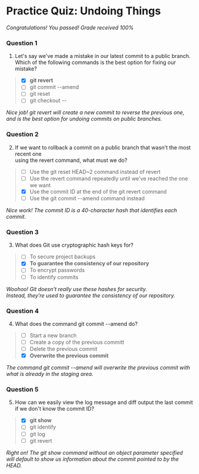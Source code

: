 # Practice Quiz: Undoing Things

*Congratulations! You passed! Grade received 100%*

### Question 1

1. Let's say we've made a mistake in our latest commit to a public branch.\
 Which of the following commands is the best option for fixing our mistake?

> - [x] **git revert**
> - [ ] git commit --amend
> - [ ] git reset
> - [ ] git checkout -- <file>

*Nice job! git revert will create a new commit to reverse the previous one,*\
 *and is the best option for undoing commits on public branches.*

### Question 2

2. If we want to rollback a commit on a public branch that wasn't the most recent one\
 using the revert command, what must we do?

> - [ ] Use the git reset HEAD~2 command instead of revert
> - [ ] Use the revert command repeatedly until we've reached the one we want
> - [x] Use the commit ID at the end of the git revert command
> - [ ] Use the git commit --amend command instead

*Nice work! The commit ID is a 40-character hash that identifies each commit.*

### Question 3

3. What does Git use cryptographic hash keys for?

> - [ ] To secure project backups
> - [x] **To guarantee the consistency of our repository**
> - [ ] To encrypt passwords
> - [ ] To identify commits

*Woohoo! Git doesn't really use these hashes for security.*\
*Instead, they’re used to guarantee the consistency of our repository.*

### Question 4

4. What does the command git commit --amend do?

> - [ ] Start a new branch
> - [ ] Create a copy of the previous committ
> - [ ] Delete the previous commit
> - [x] **Overwrite the previous commit**

*The command git commit --amend will overwrite the previous commit with what is already in the staging area.*

### Question 5

5. How can we easily view the log message and diff output the last commit if we don't know the commit ID?

> - [x] **git show**
> - [ ] git identify
> - [ ] git log
> - [ ] git revert 

*Right on! The git show command without an object parameter specified*\
*will default to show us information about the commit pointed to by the HEAD.*
